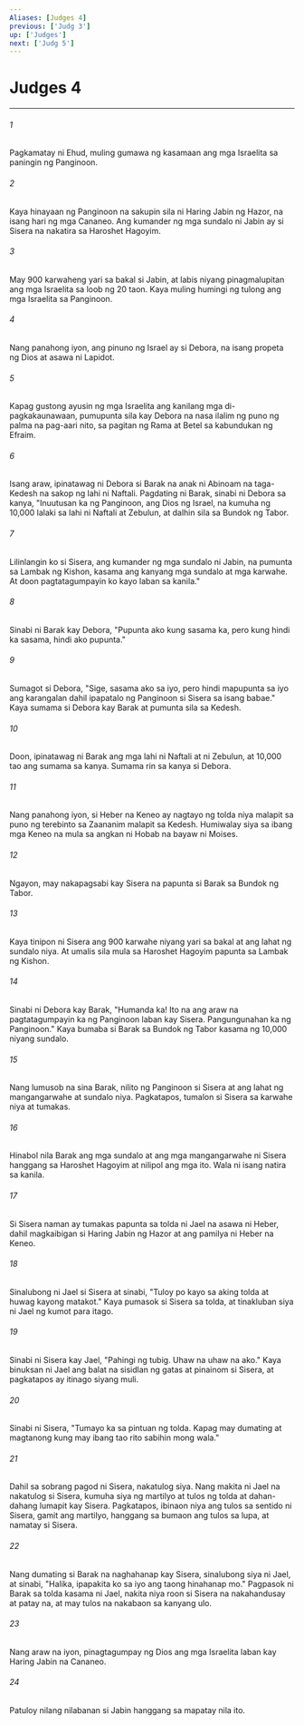 ```yaml
---
Aliases: [Judges 4]
previous: ['Judg 3']
up: ['Judges']
next: ['Judg 5']
---
```

# Judges 4

***

###### 1
Pagkamatay ni Ehud, muling gumawa ng kasamaan ang mga Israelita sa paningin ng Panginoon. 

###### 2
Kaya hinayaan ng Panginoon na sakupin sila ni Haring Jabin ng Hazor, na isang hari ng mga Cananeo. Ang kumander ng mga sundalo ni Jabin ay si Sisera na nakatira sa Haroshet Hagoyim. 

###### 3
May 900 karwaheng yari sa bakal si Jabin, at labis niyang pinagmalupitan ang mga Israelita sa loob ng 20 taon. Kaya muling humingi ng tulong ang mga Israelita sa Panginoon. 

###### 4
Nang panahong iyon, ang pinuno ng Israel ay si Debora, na isang propeta ng Dios at asawa ni Lapidot. 

###### 5
Kapag gustong ayusin ng mga Israelita ang kanilang mga di-pagkakaunawaan, pumupunta sila kay Debora na nasa ilalim ng puno ng palma na pag-aari nito, sa pagitan ng Rama at Betel sa kabundukan ng Efraim. 

###### 6
Isang araw, ipinatawag ni Debora si Barak na anak ni Abinoam na taga-Kedesh na sakop ng lahi ni Naftali. Pagdating ni Barak, sinabi ni Debora sa kanya, "Inuutusan ka ng Panginoon, ang Dios ng Israel, na kumuha ng 10,000 lalaki sa lahi ni Naftali at Zebulun, at dalhin sila sa Bundok ng Tabor. 

###### 7
Lilinlangin ko si Sisera, ang kumander ng mga sundalo ni Jabin, na pumunta sa Lambak ng Kishon, kasama ang kanyang mga sundalo at mga karwahe. At doon pagtatagumpayin ko kayo laban sa kanila." 

###### 8
Sinabi ni Barak kay Debora, "Pupunta ako kung sasama ka, pero kung hindi ka sasama, hindi ako pupunta." 

###### 9
Sumagot si Debora, "Sige, sasama ako sa iyo, pero hindi mapupunta sa iyo ang karangalan dahil ipapatalo ng Panginoon si Sisera sa isang babae." Kaya sumama si Debora kay Barak at pumunta sila sa Kedesh. 

###### 10
Doon, ipinatawag ni Barak ang mga lahi ni Naftali at ni Zebulun, at 10,000 tao ang sumama sa kanya. Sumama rin sa kanya si Debora. 

###### 11
Nang panahong iyon, si Heber na Keneo ay nagtayo ng tolda niya malapit sa puno ng terebinto sa Zaananim malapit sa Kedesh. Humiwalay siya sa ibang mga Keneo na mula sa angkan ni Hobab na bayaw ni Moises. 

###### 12
Ngayon, may nakapagsabi kay Sisera na papunta si Barak sa Bundok ng Tabor. 

###### 13
Kaya tinipon ni Sisera ang 900 karwahe niyang yari sa bakal at ang lahat ng sundalo niya. At umalis sila mula sa Haroshet Hagoyim papunta sa Lambak ng Kishon. 

###### 14
Sinabi ni Debora kay Barak, "Humanda ka! Ito na ang araw na pagtatagumpayin ka ng Panginoon laban kay Sisera. Pangungunahan ka ng Panginoon." Kaya bumaba si Barak sa Bundok ng Tabor kasama ng 10,000 niyang sundalo. 

###### 15
Nang lumusob na sina Barak, nilito ng Panginoon si Sisera at ang lahat ng mangangarwahe at sundalo niya. Pagkatapos, tumalon si Sisera sa karwahe niya at tumakas. 

###### 16
Hinabol nila Barak ang mga sundalo at ang mga mangangarwahe ni Sisera hanggang sa Haroshet Hagoyim at nilipol ang mga ito. Wala ni isang natira sa kanila. 

###### 17
Si Sisera naman ay tumakas papunta sa tolda ni Jael na asawa ni Heber, dahil magkaibigan si Haring Jabin ng Hazor at ang pamilya ni Heber na Keneo. 

###### 18
Sinalubong ni Jael si Sisera at sinabi, "Tuloy po kayo sa aking tolda at huwag kayong matakot." Kaya pumasok si Sisera sa tolda, at tinakluban siya ni Jael ng kumot para itago. 

###### 19
Sinabi ni Sisera kay Jael, "Pahingi ng tubig. Uhaw na uhaw na ako." Kaya binuksan ni Jael ang balat na sisidlan ng gatas at pinainom si Sisera, at pagkatapos ay itinago siyang muli. 

###### 20
Sinabi ni Sisera, "Tumayo ka sa pintuan ng tolda. Kapag may dumating at magtanong kung may ibang tao rito sabihin mong wala." 

###### 21
Dahil sa sobrang pagod ni Sisera, nakatulog siya. Nang makita ni Jael na nakatulog si Sisera, kumuha siya ng martilyo at tulos ng tolda at dahan-dahang lumapit kay Sisera. Pagkatapos, ibinaon niya ang tulos sa sentido ni Sisera, gamit ang martilyo, hanggang sa bumaon ang tulos sa lupa, at namatay si Sisera. 

###### 22
Nang dumating si Barak na naghahanap kay Sisera, sinalubong siya ni Jael, at sinabi, "Halika, ipapakita ko sa iyo ang taong hinahanap mo." Pagpasok ni Barak sa tolda kasama ni Jael, nakita niya roon si Sisera na nakahandusay at patay na, at may tulos na nakabaon sa kanyang ulo. 

###### 23
Nang araw na iyon, pinagtagumpay ng Dios ang mga Israelita laban kay Haring Jabin na Cananeo. 

###### 24
Patuloy nilang nilabanan si Jabin hanggang sa mapatay nila ito.
